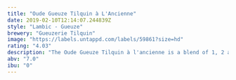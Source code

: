 ```yaml
---
title: "Oude Gueuze Tilquin à L'Ancienne"
date: 2019-02-10T12:14:07.244839Z
style: "Lambic - Gueuze"
brewery: "Gueuzerie Tilquin"
image: "https://labels.untappd.com/labels/59861?size=hd"
rating: "4.03"
description: "The Oude Gueuze Tilquin à l'ancienne is a blend of 1, 2 and 3 years old lambic refermented in bottle for at least 6 months.  Oude  in flemish or  à l'ancienne  in french is an appellation protected by the EU and is restricted for traditional belgian gueuze in bottle."
abv: "7.0"
ibu: "0"
---
```

